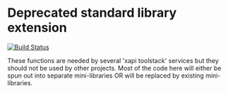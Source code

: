 Deprecated standard library extension
=====================================
[![Build Status](https://travis-ci.org/xapi-project/xen-api-libs-transitional.svg?branch=master)](https://travis-ci.org/xapi-project/xen-api-libs-transitional)

These functions are needed by several 'xapi toolstack' services
but they should not be used by other projects. Most of the code
here will either be spun out into separate mini-libraries OR
will be replaced by existing mini-libraries.
